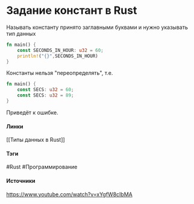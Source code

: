 # Задание констант в Rust
Называть константу принято заглавными буквами и нужно указывать тип данных
``` rust
fn main() {
	const SECONDS_IN_HOUR: u32 = 60;
	println!("{}",SECONDS_IN_HOUR)
}
```
Константы нельзя "переопределять", т.е.
``` rust
fn main() {
	const SECS: u32 = 60;
	const SECS: u32 = 89;
}
```
Приведёт к ошибке.

#### Линки
 [[Типы данных в Rust]]
#### Тэги
 #Rust 
 #Программирование 
#### Источники
 https://www.youtube.com/watch?v=xYgfW8cIbMA